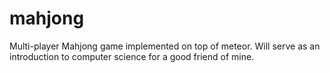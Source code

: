 mahjong
=======

Multi-player Mahjong game implemented on top of meteor.  Will serve as an introduction to computer science for a good friend of mine.